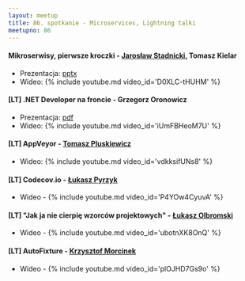 ```yaml
---
layout: meetup
title: 86. spotkanie - Microservices, Lightning talki
meetupno: 86
---
```


#### Mikroserwisy, pierwsze kroczki - [Jarosław Stadnicki](http://jaroslawstadnicki.pl/), Tomasz Kielar
* Prezentacja: [pptx](/assets/microservices.pptx)
* Wideo: {% include youtube.md video_id='D0XLC-tHUHM' %}

#### [LT] .NET Developer na froncie - Grzegorz Oronowicz
* Prezentacja: [pdf](/assets/NET_Developer_na_froncie.pdf)
* Wideo: {% include youtube.md video_id='iUmFBHeoM7U' %}

#### [LT] AppVeyor - [Tomasz Pluskiewicz](http://twitter.com/tpluscode)
* Wideo: {% include youtube.md video_id='vdkksifUNs8' %}

#### [LT] Codecov.io - [Łukasz Pyrzyk](https://twitter.com/lukaszpyrzyk/)
* Wideo - {% include youtube.md video_id='P4YOw4CyuvA' %}

#### [LT] "Jak ja nie cierpię wzorców projektowych" - [Łukasz Olbromski](https://twitter.com/lukaszolbromski)
* Wideo - {% include youtube.md video_id='ubotnXK8OnQ' %}

#### [LT] AutoFixture - [Krzysztof Morcinek](https://krzysztofmorcinek.wordpress.com/)
* Wideo - {% include youtube.md video_id='plOJHD7Gs9o' %}
